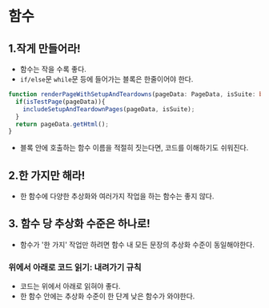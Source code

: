 # 함수

## 1.작게 만들어라!
- 함수는 작을 수록 좋다.
- `if/else`문 `while`문 등에 들어가는 블록은 한줄이어야 한다.
```typescript
function renderPageWithSetupAndTeardowns(pageData: PageData, isSuite: boolean){
  if(isTestPage(pageData)){
    includeSetupAndTeardownPages(pageData, isSuite);
  }
  return pageData.getHtml();
}
```
- 블록 안에 호출하는 함수 이름을 적절히 짓는다면, 코드를 이해하기도 쉬워진다.

## 2.한 가지만 해라!
- 한 함수에 다양한 추상화와 여러가지 작업을 하는 함수는 좋지 않다.

## 3. 함수 당 추상화 수준은 하나로!
- 함수가 '한 가지' 작업만 하려면 함수 내 모든 문장의 추상화 수준이 동일해야한다.
### 위에서 아래로 코드 읽기: 내려가기 규칙
- 코드는 위에서 아래로 읽혀야 좋다.
- 한 함수 안에는 추상화 수준이 한 단계 낮은 함수가 와야한다.